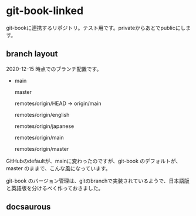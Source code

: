 # git-book-linked

git-bookに連携するリポジトリ。テスト用です。privateからあとでpublicにします。

## branch layout

2020-12-15 時点でのブランチ配置です。

* main

  master

  remotes/origin/HEAD -&gt; origin/main

  remotes/origin/english

  remotes/origin/japanese

  remotes/origin/main

  remotes/origin/master

GitHubのdefaultが、mainに変わったのですが、git-book のデフォルトが、master のままで、こんな風になっています。

git-book のバージョン管理は、gitのbranchで実装されているようで、日本語版と英語版を分けるべく作っておきました。

## docsaurous

